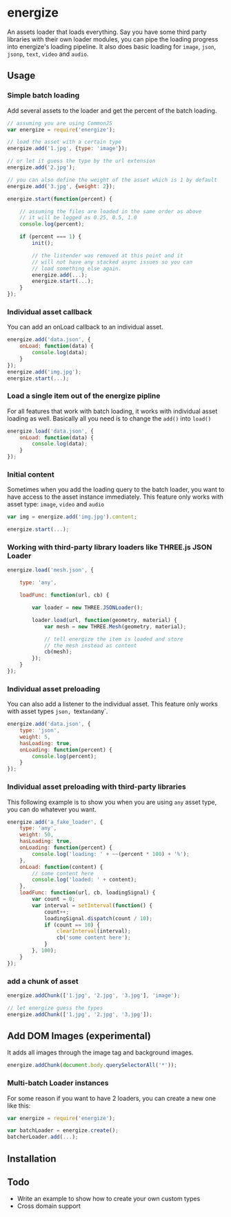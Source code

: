 # energize
An assets loader that loads everything. Say you have some third party libraries with their own loader modules, you can pipe the loading progress into energize's loading pipeline. It also does basic loading for `image`, `json`, `jsonp`, `text`, `video` and `audio`.

## Usage


### Simple batch loading

Add several assets to the loader and get the percent of the batch loading.

```js
// assuming you are using CommonJS
var energize = require('energize');

// load the asset with a certain type
energize.add('1.jpg', {type: 'image'});

// or let it guess the type by the url extension
energize.add('2.jpg');

// you can also define the weight of the asset which is 1 by default
energize.add('3.jpg', {weight: 2});

energize.start(function(percent) {

    // assuming the files are loaded in the same order as above
    // it will be logged as 0.25, 0.5, 1.0
    console.log(percent);

    if (percent === 1) {
        init();

        // the listender was removed at this point and it
        // will not have any stacked async issues so you can
        // load something else again.
        energize.add(...);
        energize.start(...);
    }
});

```

### Individual asset callback
You can add an onLoad callback to an individual asset.
```js
energize.add('data.json', {
    onLoad: function(data) {
        console.log(data);
    }
});
energize.add('img.jpg');
energize.start(...);

```

### Load a single item out of the energize pipline
For all features that work with batch loading, it works with individual asset loading as well. Basically all you need is to change the `add()` into `load()`
```js
energize.load('data.json', {
    onLoad: function(data) {
        console.log(data);
    }
});

```

### Initial content
Sometimes when you add the loading query to the batch loader, you want to have access to the asset instance immediately. This feature only works with asset type: `image`, `video` and `audio`
```js
var img = energize.add('img.jpg').content;

energize.start(...);

```

### Working with third-party library loaders like THREE.js JSON Loader
```js
energize.load('mesh.json', {

    type: 'any',

    loadFunc: function(url, cb) {

        var loader = new THREE.JSONLoader();

        loader.load(url, function(geometry, material) {
            var mesh = new THREE.Mesh(geometry, material);

            // tell energize the item is loaded and store
            // the mesh instead as content
            cb(mesh);
        });
    }
});

```

### Individual asset preloading
You can also add a listener to the individual asset. This feature only works with asset types `json, `text` and `any`.
```js
energize.add('data.json', {
    type: 'json',
    weight: 5,
    hasLoading: true,
    onLoading: function(percent) {
        console.log(percent);
    }
});
```

### Individual asset preloading with third-party libraries
This following example is to show you when you are using `any` asset type, you can do whatever you want.
```js
energize.add('a_fake_loader', {
    type: 'any',
    weight: 50,
    hasLoading: true,
    onLoading: function(percent) {
        console.log('loading: ' + ~~(percent * 100) + '%');
    },
    onLoad: function(content) {
        // some content here
        console.log('loaded: ' + content);
    },
    loadFunc: function(url, cb, loadingSignal) {
        var count = 0;
        var interval = setInterval(function() {
            count++;
            loadingSignal.dispatch(count / 10);
            if (count == 10) {
                clearInterval(interval);
                cb('some content here');
            }
        }, 100);
    }
});
```

### add a chunk of asset
```js
energize.addChunk(['1.jpg', '2.jpg', '3.jpg'], 'image');

// let energize guess the types
energize.addChunk(['1.jpg', '2.jpg', '3.jpg']);
```

## Add DOM Images (experimental)
It adds all images through the image tag and background images.
```js
energize.addChunk(document.body.querySelectorAll('*'));
```

### Multi-batch Loader instances
For some reason if you want to have 2 loaders, you can create a new one like this:
```js
var energize = require('energize');

var batchLoader = energize.create();
batcherLoader.add(...);

```

## Installation


## Todo
- Write an example to show how to create your own custom types
- Cross domain support